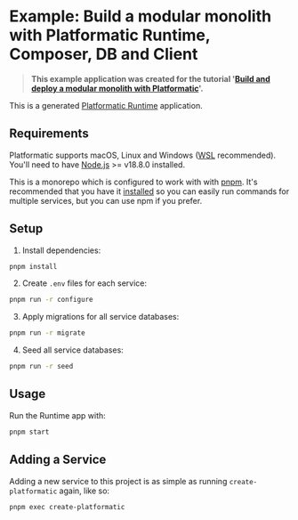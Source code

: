 # Example: Build a modular monolith with Platformatic Runtime, Composer, DB and Client

> **This example application was created for the tutorial '[Build and deploy a modular monolith with Platformatic](https://blog.platformatic.dev/build-and-deploy-a-modular-monolith-with-platformatic)'.**

This is a generated [Platformatic Runtime](https://oss.platformatic.dev/docs/reference/runtime/introduction) application.

## Requirements

Platformatic supports macOS, Linux and Windows ([WSL](https://docs.microsoft.com/windows/wsl/) recommended).
You'll need to have [Node.js](https://nodejs.org/) >= v18.8.0 installed.

This is a monorepo which is configured to work with with [pnpm](https://pnpm.io/). It's recommended that you have it [installed](https://pnpm.io/installation) so you can easily run commands for multiple services, but you can use npm if you prefer.

## Setup

1. Install dependencies:

```bash
pnpm install
```

2. Create `.env` files for each service:

```bash
pnpm run -r configure
```

3. Apply migrations for all service databases:

```bash
pnpm run -r migrate
```

4. Seed all service databases:

```bash
pnpm run -r seed
```

## Usage

Run the Runtime app with:

```bash
pnpm start
```

## Adding a Service

Adding a new service to this project is as simple as running `create-platformatic` again, like so:

```bash
pnpm exec create-platformatic
```
